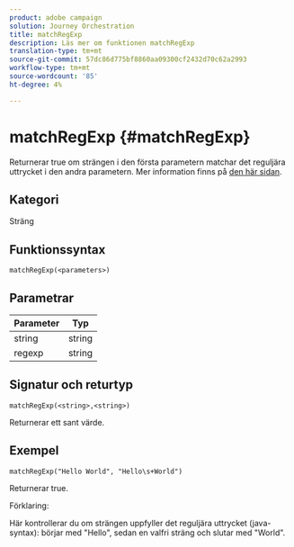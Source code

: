 ```yaml
---
product: adobe campaign
solution: Journey Orchestration
title: matchRegExp
description: Läs mer om funktionen matchRegExp
translation-type: tm+mt
source-git-commit: 57dc86d775bf8860aa09300cf2432d70c62a2993
workflow-type: tm+mt
source-wordcount: '85'
ht-degree: 4%

---
```



# matchRegExp {#matchRegExp}

Returnerar true om strängen i den första parametern matchar det reguljära uttrycket i den andra parametern. Mer information finns på [den här sidan](https://docs.oracle.com/javase/7/docs/api/java/util/regex/Pattern.html).

## Kategori

Sträng

## Funktionssyntax

`matchRegExp(<parameters>)`

## Parametrar

| Parameter | Typ |
|--- |--- |
| string | string |
| regexp | string |

## Signatur och returtyp

`matchRegExp(<string>,<string>)`

Returnerar ett sant värde.

## Exempel

`matchRegExp("Hello World", "Hello\s+World")`

Returnerar true.

Förklaring:

Här kontrollerar du om strängen uppfyller det reguljära uttrycket (java-syntax): börjar med &quot;Hello&quot;, sedan en valfri sträng och slutar med &quot;World&quot;.
